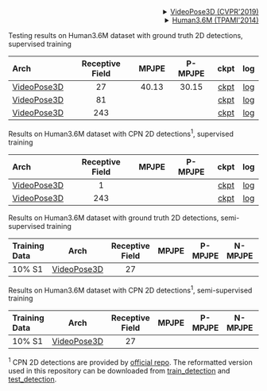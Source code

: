 <!-- [BACKBONE] -->

<details>
<summary align="right"><a href="http://openaccess.thecvf.com/content_CVPR_2019/html/Pavllo_3D_Human_Pose_Estimation_in_Video_With_Temporal_Convolutions_and_CVPR_2019_paper.html">VideoPose3D (CVPR'2019)</a></summary>

```bibtex
@inproceedings{pavllo20193d,
  title={3d human pose estimation in video with temporal convolutions and semi-supervised training},
  author={Pavllo, Dario and Feichtenhofer, Christoph and Grangier, David and Auli, Michael},
  booktitle={Proceedings of the IEEE/CVF Conference on Computer Vision and Pattern Recognition},
  pages={7753--7762},
  year={2019}
}
```

</details>

<!-- [DATASET] -->

<details>
<summary align="right"><a href="https://ieeexplore.ieee.org/abstract/document/6682899/">Human3.6M (TPAMI'2014)</a></summary>

```bibtex
@article{h36m_pami,
  author = {Ionescu, Catalin and Papava, Dragos and Olaru, Vlad and Sminchisescu,  Cristian},
  title = {Human3.6M: Large Scale Datasets and Predictive Methods for 3D Human Sensing in Natural Environments},
  journal = {IEEE Transactions on Pattern Analysis and Machine Intelligence},
  publisher = {IEEE Computer Society},
  volume = {36},
  number = {7},
  pages = {1325-1339},
  month = {jul},
  year = {2014}
}
```

</details>

Testing results on Human3.6M dataset with ground truth 2D detections, supervised training

| Arch                                                       | Receptive Field | MPJPE | P-MPJPE |                            ckpt                            |                            log                            |
| :--------------------------------------------------------- | :-------------: | :---: | :-----: | :--------------------------------------------------------: | :-------------------------------------------------------: |
| [VideoPose3D](/configs/body_3d_keypoint/video_pose_lift/h36m/vid-pl_videopose3d-27frm-supv_8xb128-80e_h36m.py) |       27        | 40.13 |  30.15  | [ckpt](https://download.openmmlab.com/mmpose/body3d/videopose/videopose_h36m_27frames_fullconv_supervised-fe8fbba9_20210527.pth) | [log](https://download.openmmlab.com/mmpose/body3d/videopose/videopose_h36m_27frames_fullconv_supervised_20210527.log.json) |
| [VideoPose3D](/configs/body_3d_keypoint/video_pose_lift/h36m/vid-pl_videopose3d-81frm-supv_8xb128-80e_h36m.py) |       81        |       |         | [ckpt](https://download.openmmlab.com/mmpose/body3d/videopose/videopose_h36m_81frames_fullconv_supervised-1f2d1104_20210527.pth) | [log](https://download.openmmlab.com/mmpose/body3d/videopose/videopose_h36m_81frames_fullconv_supervised_20210527.log.json) |
| [VideoPose3D](/configs/body_3d_keypoint/video_pose_lift/h36m/vid-pl_videopose3d-243frm-supv_8xb128-80e_h36m.py) |       243       |       |         | [ckpt](https://download.openmmlab.com/mmpose/body3d/videopose/videopose_h36m_243frames_fullconv_supervised-880bea25_20210527.pth) | [log](https://download.openmmlab.com/mmpose/body3d/videopose/videopose_h36m_243frames_fullconv_supervised_20210527.log.json) |

Results on Human3.6M dataset with CPN 2D detections<sup>1</sup>, supervised training

| Arch                                                       | Receptive Field | MPJPE | P-MPJPE |                            ckpt                            |                            log                            |
| :--------------------------------------------------------- | :-------------: | :---: | :-----: | :--------------------------------------------------------: | :-------------------------------------------------------: |
| [VideoPose3D](/configs/body_3d_keypoint/video_pose_lift/h36m/vid-pl_videopose3d-1frm-supv-cpn-ft_8xb128-80e_h36m.py) |        1        |       |         | [ckpt](https://download.openmmlab.com/mmpose/body3d/videopose/videopose_h36m_1frame_fullconv_supervised_cpn_ft-5c3afaed_20210527.pth) | [log](https://download.openmmlab.com/mmpose/body3d/videopose/videopose_h36m_1frame_fullconv_supervised_cpn_ft_20210527.log.json) |
| [VideoPose3D](/configs/body_3d_keypoint/video_pose_lift/h36m/vid-pl_videopose3d-243frm-supv-cpn-ft_8xb128-200e_h36m.py) |       243       |       |         | [ckpt](https://download.openmmlab.com/mmpose/body3d/videopose/videopose_h36m_243frames_fullconv_supervised_cpn_ft-88f5abbb_20210527.pth) | [log](https://download.openmmlab.com/mmpose/body3d/videopose/videopose_h36m_243frames_fullconv_supervised_cpn_ft_20210527.log.json) |

Results on Human3.6M dataset with ground truth 2D detections, semi-supervised training

| Training Data |                        Arch                         | Receptive Field | MPJPE | P-MPJPE | N-MPJPE |                        ckpt                         |                         log                         |
| :------------ | :-------------------------------------------------: | :-------------: | :---: | :-----: | :-----: | :-------------------------------------------------: | :-------------------------------------------------: |
| 10% S1        | [VideoPose3D](/configs/body_3d_keypoint/video_pose_lift/h36m/vid-pl_videopose3d-27frm-semi-supv_8xb64-200e_h36m.py) |       27        |       |         |         | [ckpt](https://download.openmmlab.com/mmpose/body3d/videopose/videopose_h36m_27frames_fullconv_semi-supervised-54aef83b_20210527.pth) | [log](https://download.openmmlab.com/mmpose/body3d/videopose/videopose_h36m_27frames_fullconv_semi-supervised_20210527.log.json) |

Results on Human3.6M dataset with CPN 2D detections<sup>1</sup>, semi-supervised training

| Training Data |                        Arch                         | Receptive Field | MPJPE | P-MPJPE | N-MPJPE |                        ckpt                         |                         log                         |
| :------------ | :-------------------------------------------------: | :-------------: | :---: | :-----: | :-----: | :-------------------------------------------------: | :-------------------------------------------------: |
| 10% S1        | [VideoPose3D](/configs/body_3d_keypoint/video_pose_lift/h36m/vid-pl_videopose3d-27frm-semi-supv-cpn-ft_8xb64-200e_h36m.py) |       27        |       |         |         | [ckpt](https://download.openmmlab.com/mmpose/body3d/videopose/videopose_h36m_27frames_fullconv_semi-supervised_cpn_ft-71be9cde_20210527.pth) | [log](https://download.openmmlab.com/mmpose/body3d/videopose/videopose_h36m_27frames_fullconv_semi-supervised_cpn_ft_20210527.log.json) |

<sup>1</sup> CPN 2D detections are provided by [official repo](https://github.com/facebookresearch/VideoPose3D/blob/master/DATASETS.md). The reformatted version used in this repository can be downloaded from [train_detection](https://download.openmmlab.com/mmpose/body3d/videopose/cpn_ft_h36m_dbb_train.npy) and [test_detection](https://download.openmmlab.com/mmpose/body3d/videopose/cpn_ft_h36m_dbb_test.npy).

